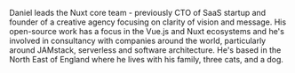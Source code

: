 Daniel leads the Nuxt core team - previously CTO of SaaS startup and founder of a creative agency focusing on clarity of vision and message. His open-source work has a focus in the Vue.js and Nuxt ecosystems and he's involved in consultancy with companies around the world, particularly around JAMstack, serverless and software architecture. He's based in the North East of England where he lives with his family, three cats, and a dog.
